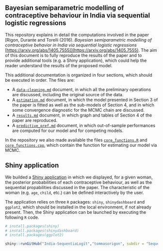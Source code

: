 ## Bayesian semiparametric modelling of contraceptive behaviour in India via sequential logistic regressions

This repository explains in detail the computations involved in the paper [Rigon, Durante and Torelli (2016). *Bayesian semiparametric modelling of contraceptive behavior in India via sequential logistic regressions* [https://arxiv.org/abs/1405.7555]](https://arxiv.org/abs/1405.7555). The aim of this document is to fully reproduce the results of the paper and to provide additional tools (e.g. a Shiny application), which could help the reader understand the results of the proposed model.

This additional documentation is organized in four sections, which should be executed in order. The files are:

- A [`data-cleaning.md`](https://github.com/tommasorigon/India-SequentiaLogit/blob/master/data-cleaning.md) document, in which all the preliminary operations are discussed, including the original source of the data.
- A [`estimation.md`](https://github.com/tommasorigon/India-SequentiaLogit/blob/master/estimation.md) document, in which the model presented in Section 3 of the paper is fitted as well as the sub-models of Section 4, and in which some convergence diagnostic for the MCMC chain are discussed.
- A [`results.md`](https://github.com/tommasorigon/India-SequentiaLogit/blob/master/results.md) document, in which graph and tables of Section 4 of the paper are reproduced.
- A [`predictive_pref.md`](https://github.com/tommasorigon/India-SequentiaLogit/blob/master/predictive_perf.md) document, in which out-of-sample performances are computed for our model and for competing models. 

In the repository we also made available the files [`core_functions.R`](https://github.com/tommasorigon/India-SequentiaLogit/blob/master/core_functions.R) and [`core_functions.cpp`](https://github.com/tommasorigon/India-SequentiaLogit/blob/master/core_functions.cpp), which contain the function for estimating our model via MCMC.

## Shiny application

We builded a [Shiny application](https://github.com/tommasorigon/India-SequentiaLogit/tree/master/SequentiaLogisticApp) in which we displayed, for a given woman, the posterior probabilities of each contraceptive behaviour, as well as the sequential propabilities discussed in the paper. The characteristic of the woman (e.g. `age`, `child`, etc.) can be defined interactively by the user.

The application relies on three `R` packages: `shiny`, `shinydashboard` and `ggplot2`, which should be installed in the local environment, if not already present. Then, the Shiny application can be launched by executing the following `R` code.

```r
# install.packages(shiny)
# install.packages(shinydashboard)
# install.packages(ggplot2)

shiny::runGitHub("India-SequentiaLogit","tommasorigon", subdir = "SequentiaLogisticApp")
```

